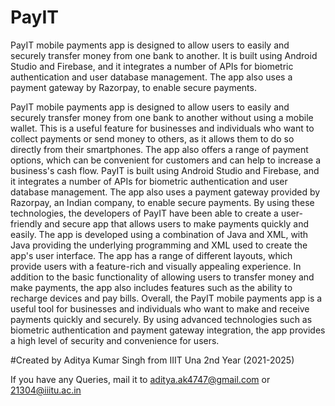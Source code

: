 # PayIT
PayIT mobile payments app is designed to allow users to easily and securely transfer money from one bank to another. 
It is built using Android Studio and Firebase, and it integrates a number of APIs for biometric authentication and user database management.
The app also uses a payment gateway by Razorpay, to enable secure payments.

PayIT mobile payments app is designed to allow users to easily and securely transfer money from one bank to another without using a mobile wallet. This is a useful feature for businesses and individuals who want to collect payments or send money to others, as it allows them to do so directly from their smartphones. The app also offers a range of payment options, which can be convenient for customers and can help to increase a business's cash flow.
PayIT is built using Android Studio and Firebase, and it integrates a number of APIs for biometric authentication and user database management. The app also uses a payment gateway provided by Razorpay, an Indian company, to enable secure payments. By using these technologies, the developers of PayIT have been able to create a user-friendly and secure app that allows users to make payments quickly and easily.
The app is developed using a combination of Java and XML, with Java providing the underlying programming and XML used to create the app's user interface. The app has a range of different layouts, which provide users with a feature-rich and visually appealing experience. In addition to the basic functionality of allowing users to transfer money and make payments, the app also includes features such as the ability to recharge devices and pay bills.
Overall, the PayIT mobile payments app is a useful tool for businesses and individuals who want to make and receive payments quickly and securely. By using advanced technologies such as biometric authentication and payment gateway integration, the app provides a high level of security and convenience for users.


#Created by Aditya Kumar Singh from IIIT Una 
2nd Year (2021-2025)

If you have any Queries, mail it to aditya.ak4747@gmail.com or 21304@iiitu.ac.in
